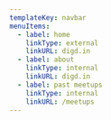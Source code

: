 ```yaml
---
templateKey: navbar
menuItems:
  - label: home
    linkType: external
    linkURL: digd.in
  - label: about
    linkType: internal
    linkURL: digd.in
  - label: past meetups
    linkType: internal
    linkURL: /meetups
---
```


